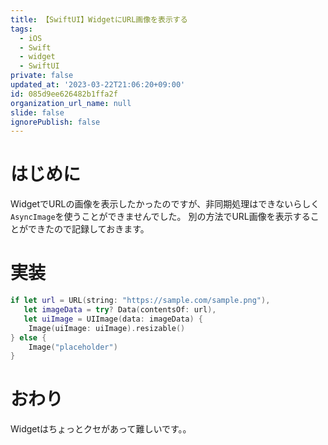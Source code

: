 ```yaml
---
title: 【SwiftUI】WidgetにURL画像を表示する
tags:
  - iOS
  - Swift
  - widget
  - SwiftUI
private: false
updated_at: '2023-03-22T21:06:20+09:00'
id: 085d9ee626482b1ffa2f
organization_url_name: null
slide: false
ignorePublish: false
---
```

# はじめに
WidgetでURLの画像を表示したかったのですが、非同期処理はできないらしく`AsyncImage`を使うことができませんでした。
別の方法でURL画像を表示することができたので記録しておきます。

# 実装
```swift
if let url = URL(string: "https://sample.com/sample.png"),
   let imageData = try? Data(contentsOf: url),
   let uiImage = UIImage(data: imageData) {
    Image(uiImage: uiImage).resizable()
} else {
    Image("placeholder")
}
```

# おわり
Widgetはちょっとクセがあって難しいです。。
